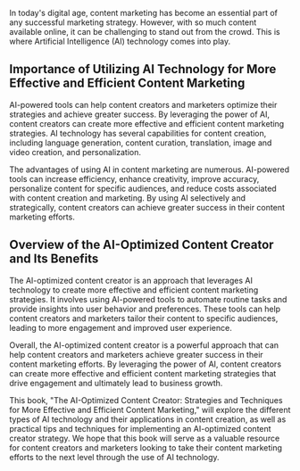 
In today's digital age, content marketing has become an essential part of any successful marketing strategy. However, with so much content available online, it can be challenging to stand out from the crowd. This is where Artificial Intelligence (AI) technology comes into play.

Importance of Utilizing AI Technology for More Effective and Efficient Content Marketing
----------------------------------------------------------------------------------------

AI-powered tools can help content creators and marketers optimize their strategies and achieve greater success. By leveraging the power of AI, content creators can create more effective and efficient content marketing strategies. AI technology has several capabilities for content creation, including language generation, content curation, translation, image and video creation, and personalization.

The advantages of using AI in content marketing are numerous. AI-powered tools can increase efficiency, enhance creativity, improve accuracy, personalize content for specific audiences, and reduce costs associated with content creation and marketing. By using AI selectively and strategically, content creators can achieve greater success in their content marketing efforts.

Overview of the AI-Optimized Content Creator and Its Benefits
-------------------------------------------------------------

The AI-optimized content creator is an approach that leverages AI technology to create more effective and efficient content marketing strategies. It involves using AI-powered tools to automate routine tasks and provide insights into user behavior and preferences. These tools can help content creators and marketers tailor their content to specific audiences, leading to more engagement and improved user experience.

Overall, the AI-optimized content creator is a powerful approach that can help content creators and marketers achieve greater success in their content marketing efforts. By leveraging the power of AI, content creators can create more effective and efficient content marketing strategies that drive engagement and ultimately lead to business growth.

This book, "The AI-Optimized Content Creator: Strategies and Techniques for More Effective and Efficient Content Marketing," will explore the different types of AI technology and their applications in content creation, as well as practical tips and techniques for implementing an AI-optimized content creator strategy. We hope that this book will serve as a valuable resource for content creators and marketers looking to take their content marketing efforts to the next level through the use of AI technology.
